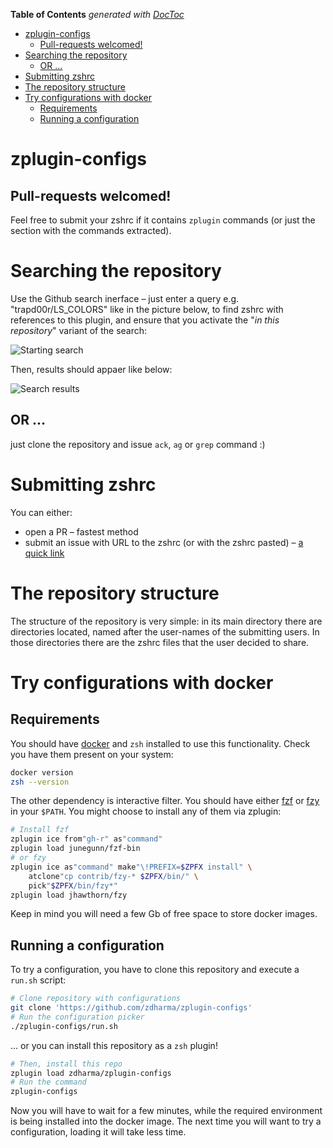 <!-- START doctoc generated TOC please keep comment here to allow auto update -->
<!-- DON'T EDIT THIS SECTION, INSTEAD RE-RUN doctoc TO UPDATE -->
**Table of Contents**  *generated with [DocToc](https://github.com/thlorenz/doctoc)*

- [zplugin-configs](#zplugin-configs)
  - [Pull-requests welcomed!](#pull-requests-welcomed)
- [Searching the repository](#searching-the-repository)
  - [OR ...](#or-)
- [Submitting zshrc](#submitting-zshrc)
- [The repository structure](#the-repository-structure)
- [Try configurations with docker](#try-configurations-with-docker)
  - [Requirements](#requirements)
  - [Running a configuration](#running-a-configuration)

<!-- END doctoc generated TOC please keep comment here to allow auto update -->

# zplugin-configs
<h2>Pull-requests welcomed!</h2>

Feel free to submit your zshrc if it contains `zplugin` commands (or just the section with the commands extracted).

# Searching the repository

Use the Github search inerface – just enter a query e.g. "trapd00r/LS_COLORS" like in the picture below, to find zshrc with references to this plugin, and ensure that you activate the "*in this repository*" variant of the search:

![Starting search](https://raw.githubusercontent.com/zdharma/zplugin-configs/img/srch.png)

Then, results should appaer like below:

![Search results](https://raw.githubusercontent.com/zdharma/zplugin-configs/img/srch-rslt.png)

## OR ...

just clone the repository and issue `ack`, `ag` or `grep` command :)

# Submitting zshrc

You can either:

 - open a PR – fastest method
 - submit an issue with URL to the zshrc (or with the zshrc pasted) – [a quick link](https://github.com/zdharma/zplugin-configs/issues/new?assignees=&labels=&template=request-to-add-zshrc-to-the-zplugin-configs-repo.md)

# The repository structure

The structure of the repository is very simple: in its main directory there are directories located, named after the user-names of the submitting users. In those directories there are the zshrc files that the user decided to share.

# Try configurations with docker

## Requirements

You should have [docker](https://docs.docker.com/install/) and `zsh` installed to use this functionality.
Check you have them present on your system:
```sh
docker version
zsh --version
```

The other dependency is interactive filter. You should have either [fzf](https://github.com/junegunn/fzf) or [fzy](https://github.com/jhawthorn/fzy) in your `$PATH`.
You might choose to install any of them via zplugin:
```sh
# Install fzf
zplugin ice from"gh-r" as"command"
zplugin load junegunn/fzf-bin
# or fzy
zplugin ice as"command" make"\!PREFIX=$ZPFX install" \
    atclone"cp contrib/fzy-* $ZPFX/bin/" \
    pick"$ZPFX/bin/fzy*"
zplugin load jhawthorn/fzy
```

Keep in mind you will need a few Gb of free space to store docker images.

## Running a configuration

To try a configuration, you have to clone this repository and execute a `run.sh` script:
```sh
# Clone repository with configurations
git clone 'https://github.com/zdharma/zplugin-configs'
# Run the configuration picker
./zplugin-configs/run.sh
```

... or you can install this repository as a `zsh` plugin!
```sh
# Then, install this repo
zplugin load zdharma/zplugin-configs
# Run the command
zplugin-configs
```

Now you will have to wait for a few minutes, while the required environment is being installed into the docker image. The next time you will want to try a configuration, loading it will take less time.
